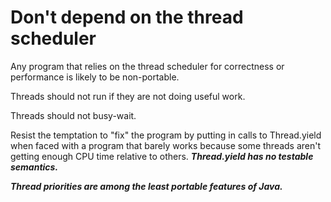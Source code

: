 # Don't depend on the thread scheduler

Any program that relies on the thread scheduler for correctness or performance is likely to be non-portable.

Threads should not run if they are not doing useful work.

Threads should not busy-wait.

Resist the temptation to "fix" the program by putting in calls to Thread.yield when faced with a program that barely works because some threads aren't getting enough CPU time relative to others. ***Thread.yield has no testable semantics.***

***Thread priorities are among the least portable features of Java.***